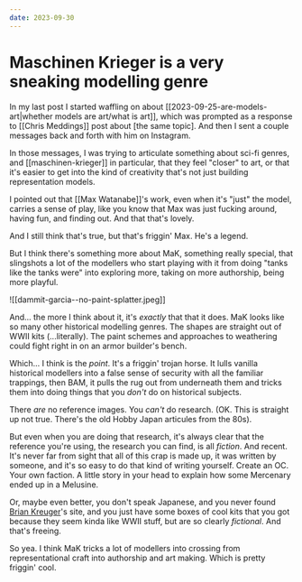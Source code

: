 ```yaml
---
date: 2023-09-30
---
```


# Maschinen Krieger is a very sneaking modelling genre

In my last post I started waffling on about [[2023-09-25-are-models-art|whether models are art/what is art]], which was
prompted as a response to [[Chris Meddings]] post about [the same topic]. And then I sent a couple messages back and
forth with him on Instagram.

In those messages, I was trying to articulate something about sci-fi genres, and [[maschinen-krieger]] in particular,
that they feel "closer" to art, or that it's easier to get into the kind of creativity that's not just building
representation models.

I pointed out that [[Max Watanabe]]'s work, even when it's "just" the model, carries a sense of play, like you know that
Max was just fucking around, having fun, and finding out. And that that's lovely.

And I still think that's true, but that's friggin' Max. He's a legend.

But I think there's something more about MaK, something really special, that slingshots a lot of the modellers who start
playing with it from doing "tanks like the tanks were" into exploring more, taking on more authorship, being more
playful.

![[dammit-garcia--no-paint-splatter.jpeg]]

And... the more I think about it, it's *exactly* that that it does. MaK looks like so many other historical modelling
genres. The shapes are straight out of WWII kits (...literally). The paint schemes and approaches to weathering could
fight right in on an armor builder's bench.

Which... I think is the *point*. It's a friggin' trojan horse. It lulls vanilla historical modellers into a false sense
of security with all the familiar trappings, then BAM, it pulls the rug out from underneath them and tricks them into
doing things that you *don't* do on historical subjects.

There *are* no reference images. You *can't* do research. (OK. This is straight up not true. There's the old Hobby Japan
articules from the 80s).

But even when you are doing that research, it's always clear that the reference you're using, the research you can find,
is all *fiction*. And recent. It's never far from sight that all of this crap is made up, it was written by someone, and
it's so easy to do that kind of writing yourself. Create an OC. Your own faction. A little story in your head to explain
how some Mercenary ended up in a Melusine.

Or, maybe even better, you don't speak Japanese, and you never found [Brian
Kreuger](http://www.maschinenkrueger.com/joomla4/)'s site, and you just have some boxes of cool kits that you got
because they seem kinda like WWII stuff, but are so clearly *fictional*. And that's freeing.

So yea. I think MaK tricks a lot of modellers into crossing from representational craft into authorship and art making.
Which is pretty friggin' cool.
